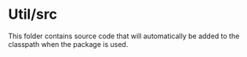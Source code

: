 # Util/src

This folder contains source code that will automatically be added to the classpath when
the package is used.
